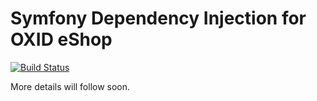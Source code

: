 # Symfony Dependency Injection for OXID eShop

[![Build Status](https://travis-ci.org/asilgalis/oxid-symfony-dependency-injection.svg?branch=php-5.4)](https://travis-ci.org/asilgalis/oxid-symfony-dependency-injection)

More details will follow soon.
